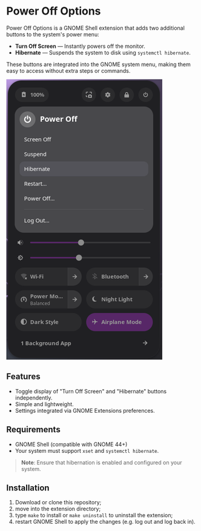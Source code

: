 # Power Off Options

Power Off Options is a GNOME Shell extension that adds two additional buttons to the system's power menu:

- **Turn Off Screen** — Instantly powers off the monitor.
- **Hibernate** — Suspends the system to disk using `systemctl hibernate`.

These buttons are integrated into the GNOME system menu, making them easy to access without extra steps or commands.

![screenshot](resources/screenshot.png)

## Features

- Toggle display of "Turn Off Screen" and "Hibernate" buttons independently.
- Simple and lightweight.
- Settings integrated via GNOME Extensions preferences.

## Requirements

- GNOME Shell (compatible with GNOME 44+)
- Your system must support `xset` and `systemctl hibernate`.

> **Note**: Ensure that hibernation is enabled and configured on your system.

## Installation

1. Download or clone this repository;
2. move into the extension directory;
3. type `make` to install or `make uninstall` to uninstall the extension;
4. restart GNOME Shell to apply the changes (e.g. log out and log back in).



